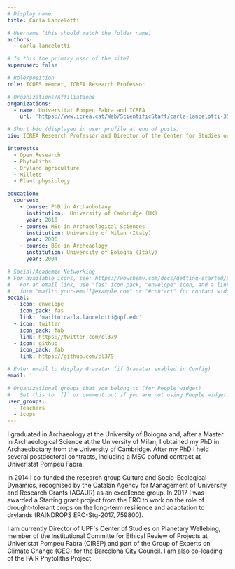 ```yaml
---
# Display name
title: Carla Lancelotti

# Username (this should match the folder name)
authors:
  - carla-lancelotti

# Is this the primary user of the site?
superuser: false

# Role/position
role: ICOPS member, ICREA Research Professor

# Organizations/Affiliations
organizations:
  - name: Universitat Pompeu Fabra and ICREA
    url: 'https://www.icrea.cat/Web/ScientificStaff/carla-lancelotti-353040'

# Short bio (displayed in user profile at end of posts)
bio: ICREA Research Professor and Director of the Center for Studies on Planetary Wellbeing

interests:
  - Open Research
  - Phytoliths
  - Dryland agriculture
  - Millets
  - Plant physiology

education:
  courses:
    - course: PhD in Archaobotany
      institution:  University of Cambridge (UK)
      year: 2010
    - course: MSc in Archaeological Sciences
      institution: University of Milan (Italy)
      year: 2006
    - course: BSc in Archeaology
      institution: University of Bologna (Italy)
      year: 2004

# Social/Academic Networking
# For available icons, see: https://wowchemy.com/docs/getting-started/page-builder/#icons
#   For an email link, use "fas" icon pack, "envelope" icon, and a link in the
#   form "mailto:your-email@example.com" or "#contact" for contact widget.
social:
  - icon: envelope
    icon_pack: fas
    link: 'mailto:carla.lancelotti@upf.edu'
  - icon: twitter
    icon_pack: fab
    link: https://twitter.com/cl379
  - icon: github
    icon_pack: fab
    link: https://github.com/cl379

# Enter email to display Gravatar (if Gravatar enabled in Config)
email: ''

# Organizational groups that you belong to (for People widget)
#   Set this to `[]` or comment out if you are not using People widget.
user_groups:
  - Teachers
  - icops
---
```


I graduated in Archaeology at the University of Bologna and, after a Master in Archaeological Science at the University of Milan, I obtained my PhD in Archaeobotany from the University of Cambridge. After my PhD I held several postdoctoral contracts, including a MSC cofund contract at Univeristat Pompeu Fabra. 

In 2014 I co-funded the research group Culture and Socio-Ecological Dynamics, recognised by the Catalan Agency for Management of University and Research Grants (AGAUR) as an excellence group. In 2017 I was awarded a Starting grant project from the ERC to work on the role of drought-tolerant crops on the long-term resilience and adaptation to drylands (RAINDROPS ERC-Stg-2017, 759800). 

I am currently Director of UPF's Center of Studies on Planetary Wellebing, member of the Institutional Committe for Ethical Review of Projects at Univeristat Pompeu Fabra (CIREP) and part of the Group of Experts on Climate Change (GEC) for the Barcelona City Council. I am also co-leading of the FAIR Phytoliths Project. 
